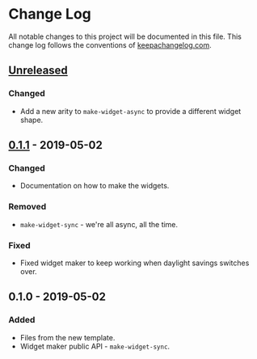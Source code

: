 # Change Log
All notable changes to this project will be documented in this file. This change log follows the conventions of [keepachangelog.com](http://keepachangelog.com/).

## [Unreleased]
### Changed
- Add a new arity to `make-widget-async` to provide a different widget shape.

## [0.1.1] - 2019-05-02
### Changed
- Documentation on how to make the widgets.

### Removed
- `make-widget-sync` - we're all async, all the time.

### Fixed
- Fixed widget maker to keep working when daylight savings switches over.

## 0.1.0 - 2019-05-02
### Added
- Files from the new template.
- Widget maker public API - `make-widget-sync`.

[Unreleased]: https://github.com/your-name/issues-clj/compare/0.1.1...HEAD
[0.1.1]: https://github.com/your-name/issues-clj/compare/0.1.0...0.1.1
